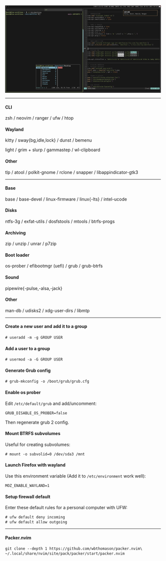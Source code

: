 ![](Screenshot/screenshot.jpg)

---
#### CLI
zsh / neovim / ranger / ufw / htop

#### Wayland
kitty / sway{bg,idle,lock} / dunst / bemenu

light / grim + slurp / gammastep / wl-clipboard

#### Other
tlp / atool / polkit-gnome / rclone / snapper / libappindicator-gtk3

---
#### Base
base / base-devel / linux-firmware / linux{-lts} / intel-ucode

#### Disks
ntfs-3g / exfat-utils / dosfstools / mtools / btrfs-progs

#### Archiving
zip / unzip / unrar / p7zip

#### Boot loader
os-prober / efibootmgr (uefi) / grub / grub-btrfs

#### Sound
pipewire{-pulse,-alsa,-jack}

#### Other
man-db / udisks2 / xdg-user-dirs / libmtp

---
#### Create a new user and add it to a group
```
# useradd -m -g GROUP USER
```

#### Add a user to a group
```
# usermod -a -G GROUP USER
```

#### Generate Grub config
```
# grub-mkconfig -o /boot/grub/grub.cfg
```

#### Enable os prober
Edit `/etc/default/grub` and add/uncomment:
```
GRUB_DISABLE_OS_PROBER=false
```
Then regenerate grub 2 config.

#### Mount BTRFS subvolumes
Useful for creating subvolumes:
```
# mount -o subvolid=0 /dev/sda3 /mnt
```

#### Launch Firefox with wayland
Use this environment variable (Add it to `/etc/environment` work well):
```
MOZ_ENABLE_WAYLAND=1
```

#### Setup firewall default
Enter these default rules for a personal computer with UFW:
```
# ufw default deny incoming
# ufw default allow outgoing
```

---
#### Packer.nvim
```
git clone --depth 1 https://github.com/wbthomason/packer.nvim\
~/.local/share/nvim/site/pack/packer/start/packer.nvim
```
